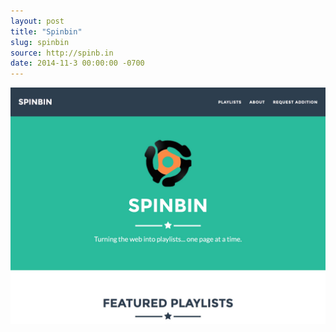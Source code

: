 ```yaml
---
layout: post 
title: "Spinbin"
slug: spinbin
source: http://spinb.in
date: 2014-11-3 00:00:00 -0700
---
```


<img src="/screenshots/spinbin.jpg">

